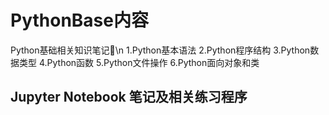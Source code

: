 # PythonBase内容
Python基础相关知识笔记📒\n
1.Python基本语法
2.Python程序结构
3.Python数据类型
4.Python函数
5.Python文件操作
6.Python面向对象和类
## Jupyter Notebook 笔记及相关练习程序
